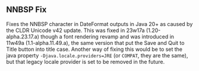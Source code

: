 ## NNBSP Fix

Fixes the NNBSP character in DateFormat outputs in Java 20+ as caused by the CLDR Unicode v42 update. This was fixed in 23w17a (1.20-alpha.23.17.a) though a font rendering revamp and was introduced in 11w49a (1.1-alpha.11.49.a), the same version that put the Save and Quit to Title button into title case.
Another way of fixing this would be to set the java property `-Djava.locale.providers=JRE` (or `COMPAT`, they are the same), but that legacy locale provider is set to be removed in the future.
